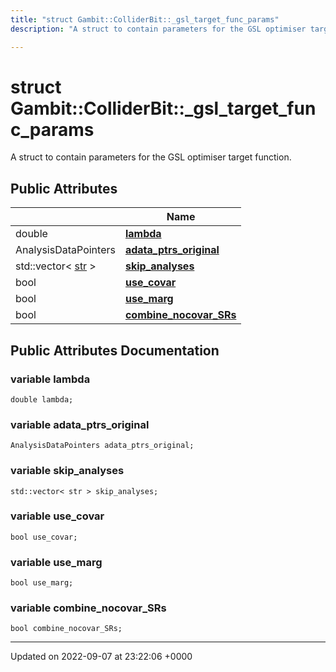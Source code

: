 ```yaml
---
title: "struct Gambit::ColliderBit::_gsl_target_func_params"
description: "A struct to contain parameters for the GSL optimiser target function. "

---
```


# struct Gambit::ColliderBit::_gsl_target_func_params



A struct to contain parameters for the GSL optimiser target function. 

## Public Attributes

|                | Name           |
| -------------- | -------------- |
| double | **[lambda](/documentation/code/classes/structgambit_1_1colliderbit_1_1__gsl__target__func__params/#variable-lambda)**  |
| AnalysisDataPointers | **[adata_ptrs_original](/documentation/code/classes/structgambit_1_1colliderbit_1_1__gsl__target__func__params/#variable-adata-ptrs-original)**  |
| std::vector< [str](/documentation/code/namespaces/namespacegambit/#typedef-str) > | **[skip_analyses](/documentation/code/classes/structgambit_1_1colliderbit_1_1__gsl__target__func__params/#variable-skip-analyses)**  |
| bool | **[use_covar](/documentation/code/classes/structgambit_1_1colliderbit_1_1__gsl__target__func__params/#variable-use-covar)**  |
| bool | **[use_marg](/documentation/code/classes/structgambit_1_1colliderbit_1_1__gsl__target__func__params/#variable-use-marg)**  |
| bool | **[combine_nocovar_SRs](/documentation/code/classes/structgambit_1_1colliderbit_1_1__gsl__target__func__params/#variable-combine-nocovar-srs)**  |

## Public Attributes Documentation

### variable lambda

```
double lambda;
```


### variable adata_ptrs_original

```
AnalysisDataPointers adata_ptrs_original;
```


### variable skip_analyses

```
std::vector< str > skip_analyses;
```


### variable use_covar

```
bool use_covar;
```


### variable use_marg

```
bool use_marg;
```


### variable combine_nocovar_SRs

```
bool combine_nocovar_SRs;
```


-------------------------------

Updated on 2022-09-07 at 23:22:06 +0000